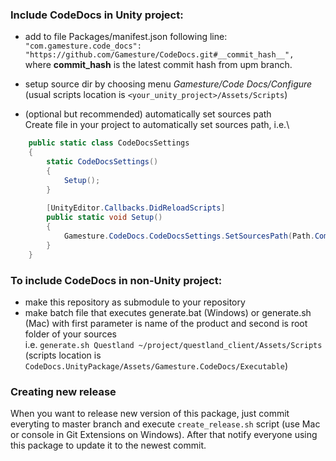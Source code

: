 ### Include CodeDocs in Unity project:
- add to file Packages/manifest.json following line:\
`"com.gamesture.code_docs": "https://github.com/Gamesture/CodeDocs.git#__commit_hash__",`\
where __commit_hash__ is the latest commit hash from upm branch.

- setup source dir by choosing menu _Gamesture/Code Docs/Configure_\
(usual scripts location is `<your_unity_project>/Assets/Scripts`)

- (optional but recommended) automatically set sources path\
Create file in your project to automatically set sources path, i.e.\
```csharp
    public static class CodeDocsSettings
    {
        static CodeDocsSettings()
        {
            Setup();
        }
        
        [UnityEditor.Callbacks.DidReloadScripts]
        public static void Setup()
        {
            Gamesture.CodeDocs.CodeDocsSettings.SetSourcesPath(Path.Combine(Application.dataPath, "Scripts"));
        }
    }
```

### To include CodeDocs in non-Unity project:
- make this repository as submodule to your repository
- make batch file that executes generate.bat (Windows) or generate.sh (Mac) with first parameter is name of the product and second is root folder of your sources\
i.e. `generate.sh Questland ~/project/questland_client/Assets/Scripts`\
 (scripts location is `CodeDocs.UnityPackage/Assets/Gamesture.CodeDocs/Executable`)

### Creating new release
When you want to release new version of this package, just commit everyting to master branch and execute `create_release.sh` script (use Mac or console in Git Extensions on Windows).
After that notify everyone using this package to update it to the newest commit.